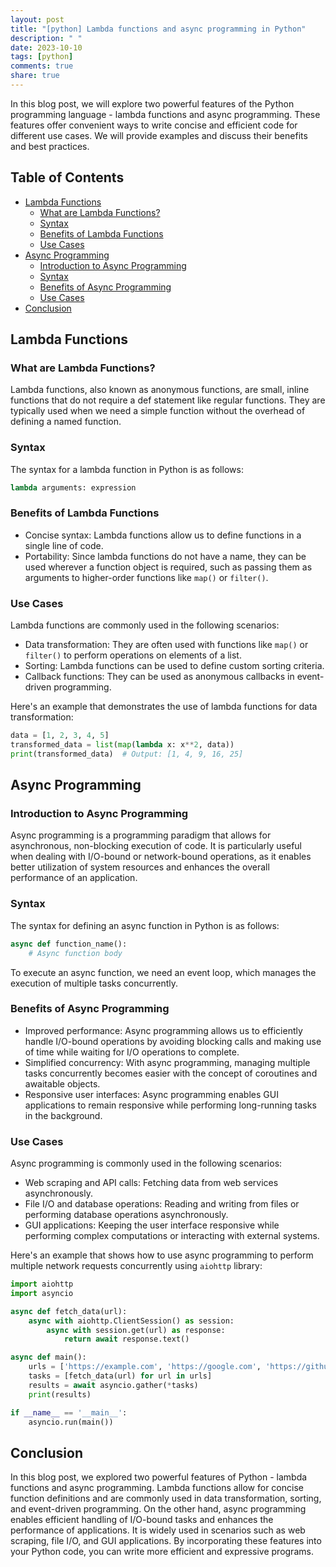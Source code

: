 ```yaml
---
layout: post
title: "[python] Lambda functions and async programming in Python"
description: " "
date: 2023-10-10
tags: [python]
comments: true
share: true
---
```


In this blog post, we will explore two powerful features of the Python programming language - lambda functions and async programming. These features offer convenient ways to write concise and efficient code for different use cases. We will provide examples and discuss their benefits and best practices.

## Table of Contents

- [Lambda Functions](#lambda-functions)
    - [What are Lambda Functions?](#what-are-lambda-functions)
    - [Syntax](#syntax)
    - [Benefits of Lambda Functions](#benefits-of-lambda-functions)
    - [Use Cases](#use-cases)
- [Async Programming](#async-programming)
    - [Introduction to Async Programming](#introduction-to-async-programming)
    - [Syntax](#syntax)
    - [Benefits of Async Programming](#benefits-of-async-programming)
    - [Use Cases](#use-cases)
- [Conclusion](#conclusion)

## Lambda Functions

### What are Lambda Functions?

Lambda functions, also known as anonymous functions, are small, inline functions that do not require a def statement like regular functions. They are typically used when we need a simple function without the overhead of defining a named function.

### Syntax

The syntax for a lambda function in Python is as follows:

```python
lambda arguments: expression
```

### Benefits of Lambda Functions

- Concise syntax: Lambda functions allow us to define functions in a single line of code.
- Portability: Since lambda functions do not have a name, they can be used wherever a function object is required, such as passing them as arguments to higher-order functions like `map()` or `filter()`.

### Use Cases

Lambda functions are commonly used in the following scenarios:

- Data transformation: They are often used with functions like `map()` or `filter()` to perform operations on elements of a list.
- Sorting: Lambda functions can be used to define custom sorting criteria.
- Callback functions: They can be used as anonymous callbacks in event-driven programming.

Here's an example that demonstrates the use of lambda functions for data transformation:

```python
data = [1, 2, 3, 4, 5]
transformed_data = list(map(lambda x: x**2, data))
print(transformed_data)  # Output: [1, 4, 9, 16, 25]
```

## Async Programming

### Introduction to Async Programming

Async programming is a programming paradigm that allows for asynchronous, non-blocking execution of code. It is particularly useful when dealing with I/O-bound or network-bound operations, as it enables better utilization of system resources and enhances the overall performance of an application.

### Syntax

The syntax for defining an async function in Python is as follows:

```python
async def function_name():
    # Async function body
```

To execute an async function, we need an event loop, which manages the execution of multiple tasks concurrently.

### Benefits of Async Programming

- Improved performance: Async programming allows us to efficiently handle I/O-bound operations by avoiding blocking calls and making use of time while waiting for I/O operations to complete.
- Simplified concurrency: With async programming, managing multiple tasks concurrently becomes easier with the concept of coroutines and awaitable objects.
- Responsive user interfaces: Async programming enables GUI applications to remain responsive while performing long-running tasks in the background.

### Use Cases

Async programming is commonly used in the following scenarios:

- Web scraping and API calls: Fetching data from web services asynchronously.
- File I/O and database operations: Reading and writing from files or performing database operations asynchronously.
- GUI applications: Keeping the user interface responsive while performing complex computations or interacting with external systems.

Here's an example that shows how to use async programming to perform multiple network requests concurrently using `aiohttp` library:

```python
import aiohttp
import asyncio

async def fetch_data(url):
    async with aiohttp.ClientSession() as session:
        async with session.get(url) as response:
            return await response.text()

async def main():
    urls = ['https://example.com', 'https://google.com', 'https://github.com']
    tasks = [fetch_data(url) for url in urls]
    results = await asyncio.gather(*tasks)
    print(results)

if __name__ == '__main__':
    asyncio.run(main())
```

## Conclusion

In this blog post, we explored two powerful features of Python - lambda functions and async programming. Lambda functions allow for concise function definitions and are commonly used in data transformation, sorting, and event-driven programming. On the other hand, async programming enables efficient handling of I/O-bound tasks and enhances the performance of applications. It is widely used in scenarios such as web scraping, file I/O, and GUI applications. By incorporating these features into your Python code, you can write more efficient and expressive programs.